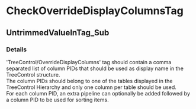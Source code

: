 ﻿---  
uid: Validator_18_11_8  
---

# CheckOverrideDisplayColumnsTag

## UntrimmedValueInTag\_Sub

### Details

'TreeControl\/OverrideDisplayColumns' tag should contain a comma separated list of column PIDs that should be used as display name in the TreeControl structure.  
The column PIDs should belong to one of the tables displayed in the TreeControl Hierarchy and only one column per table should be used.  
For each column PID, an extra pipeline can optionally be added followed by a column PID to be used for sorting items.
